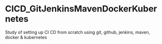 # CICD_GitJenkinsMavenDockerKubernetes
Study of setting up CI CD from scratch using git, github, jenkins, maven, docker &amp; kubernetes
